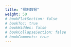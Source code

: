 ```yaml
---
title: "预制数据"
weight: 50
# bookFlatSection: false
# bookToc: true
# bookHidden: false
# bookCollapseSection: false
# bookComments: true
---
```

